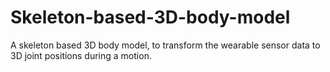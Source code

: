 # Skeleton-based-3D-body-model
A skeleton based 3D body model, to transform the wearable sensor data to 3D joint positions during a motion.
